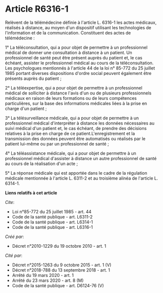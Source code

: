 # Article R6316-1

Relèvent de la télémédecine définie à l'article L. 6316-1 les actes médicaux, réalisés à distance, au moyen d'un dispositif
utilisant les technologies de l'information et de la communication. Constituent des actes de télémédecine : 

1° La téléconsultation, qui a pour objet de permettre à un professionnel médical de donner une consultation à distance à un
patient. Un professionnel de santé peut être présent auprès du patient et, le cas échéant, assister le professionnel médical
au cours de la téléconsultation. Les psychologues mentionnés à l'article 44 de la loi n° 85-772 du 25 juillet 1985 portant
diverses dispositions d'ordre social peuvent également être présents auprès du patient ; 

2° La téléexpertise, qui a pour objet de permettre à un professionnel médical de solliciter à distance l'avis d'un ou de
plusieurs professionnels médicaux en raison de leurs formations ou de leurs compétences particulières, sur la base des
informations médicales liées à la prise en charge d'un patient ; 

3° La télésurveillance médicale, qui a pour objet de permettre à un professionnel médical d'interpréter à distance les
données nécessaires au suivi médical d'un patient et, le cas échéant, de prendre des décisions relatives à la prise en charge
de ce patient.L'enregistrement et la transmission des données peuvent être automatisés ou réalisés par le patient lui-même ou
par un professionnel de santé ; 

4° La téléassistance médicale, qui a pour objet de permettre à un professionnel médical d'assister à distance un autre
professionnel de santé au cours de la réalisation d'un acte ; 

5° La réponse médicale qui est apportée dans le cadre de la régulation médicale mentionnée à l'article L. 6311-2 et au
troisième alinéa de l'article L. 6314-1.

**Liens relatifs à cet article**

_Cite_:

  - Loi n°85-772 du 25 juillet 1985 - art. 44
  - Code de la santé publique - art. L6311-2
  - Code de la santé publique - art. L6314-1
  - Code de la santé publique - art. L6316-1

_Créé par_:

  - Décret n°2010-1229 du 19 octobre 2010 - art. 1

_Cité par_:

  - Décret n°2015-1263 du 9 octobre 2015 - art. 1 (V)
  - Décret n°2018-788 du 13 septembre 2018 - art. 1
  - Arrêté du 19 mars 2020 - art. 1
  - Arrêté du 23 mars 2020 - art. 8 (M)
  - Code de la santé publique - art. D6124-76 (V)
